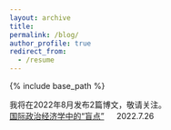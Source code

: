 ```yaml
---
layout: archive
title: 
permalink: /blog/
author_profile: true
redirect_from:
  - /resume
---
```


{% include base_path %}

我将在2022年8月发布2篇博文，敬请关注。
<br>
[国际政治经济学中的“盲点”](http://sym915.github.io/sub-blog1/) &emsp; 2022.7.26

